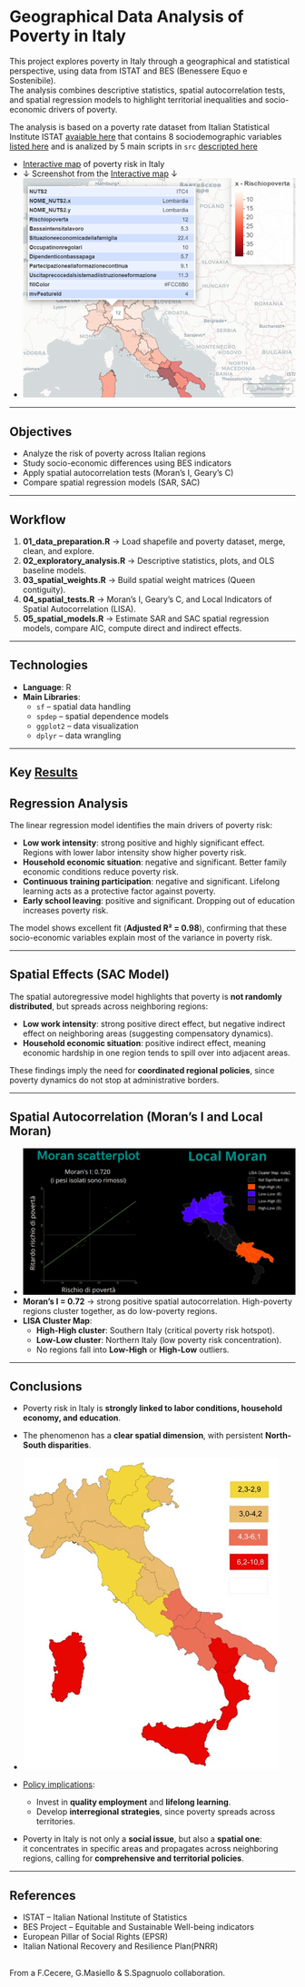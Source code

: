 # Geographical Data Analysis of Poverty in Italy

This project explores poverty in Italy through a geographical and statistical perspective, using data from ISTAT and BES (Benessere Equo e Sostenibile).  
The analysis combines descriptive statistics, spatial autocorrelation tests, and spatial regression models to highlight territorial inequalities and socio-economic drivers of poverty.

The analysis is based on a poverty rate dataset from Italian Statistical Institute ISTAT [avaiable here](data/readme.md) that contains 8 sociodemographic variables [listed here](data/vardescription.md) and is analized by 5 main scripts in `src` [descripted here](src/readme.md)


- [Interactive map](https://sasyspanish.github.io/Geographical-Data-Analysis-of-Poverty-in-Italy-with-R/results/maps/map.html) of poverty risk in Italy
- ↓ Screenshot from the [Interactive map](https://sasyspanish.github.io/Geographical-Data-Analysis-of-Poverty-in-Italy-with-R/results/maps/map.html) ↓ 
- ![screenshot from the interactive map](results/maps/pythonmap.png)
---

## Objectives
- Analyze the risk of poverty across Italian regions
- Study socio-economic differences using BES indicators
- Apply spatial autocorrelation tests (Moran’s I, Geary’s C)
- Compare spatial regression models (SAR, SAC)

---

## Workflow
1. **01_data_preparation.R** → Load shapefile and poverty dataset, merge, clean, and explore.  
2. **02_exploratory_analysis.R** → Descriptive statistics, plots, and OLS baseline models.  
3. **03_spatial_weights.R** → Build spatial weight matrices (Queen contiguity).  
4. **04_spatial_tests.R** → Moran’s I, Geary’s C, and Local Indicators of Spatial Autocorrelation (LISA).  
5. **05_spatial_models.R** → Estimate SAR and SAC spatial regression models, compare AIC, compute direct and indirect effects.

---

## Technologies
- **Language**: R  
- **Main Libraries**:  
  - `sf` – spatial data handling  
  - `spdep` – spatial dependence models  
  - `ggplot2` – data visualization  
  - `dplyr` – data wrangling  

---

## Key [Results](results/readme.md)

## Regression Analysis
The linear regression model identifies the main drivers of poverty risk:

- **Low work intensity**: strong positive and highly significant effect. Regions with lower labor intensity show higher poverty risk.  
- **Household economic situation**: negative and significant. Better family economic conditions reduce poverty risk.  
- **Continuous training participation**: negative and significant. Lifelong learning acts as a protective factor against poverty.  
- **Early school leaving**: positive and significant. Dropping out of education increases poverty risk.  

The model shows excellent fit (**Adjusted R² = 0.98**), confirming that these socio-economic variables explain most of the variance in poverty risk.

---

## Spatial Effects (SAC Model)
The spatial autoregressive model highlights that poverty is **not randomly distributed**, but spreads across neighboring regions:

- **Low work intensity**: strong positive direct effect, but negative indirect effect on neighboring areas (suggesting compensatory dynamics).  
- **Household economic situation**: positive indirect effect, meaning economic hardship in one region tends to spill over into adjacent areas.  

These findings imply the need for **coordinated regional policies**, since poverty dynamics do not stop at administrative borders.

---

## Spatial Autocorrelation (Moran’s I and Local Moran)
- ![as](results/maps/moranmapscatter.png)
- **Moran’s I = 0.72** → strong positive spatial autocorrelation. High-poverty regions cluster together, as do low-poverty regions.  
- **LISA Cluster Map**:
  - **High-High cluster**: Southern Italy (critical poverty risk hotspot).  
  - **Low-Low cluster**: Northern Italy (low poverty risk concentration).  
  - No regions fall into **Low-High** or **High-Low** outliers.  

---

## Conclusions
- Poverty risk in Italy is **strongly linked to labor conditions, household economy, and education**.  
- The phenomenon has a **clear spatial dimension**, with persistent **North-South disparities**. 
 - ![aa](results/maps/italypovmap.png)
- [Policy implications](pnrr.md):
  - Invest in **quality employment** and **lifelong learning**.  
  - Develop **interregional strategies**, since poverty spreads across territories.  

- Poverty in Italy is not only a **social issue**, but also a **spatial one**:  
it concentrates in specific areas and propagates across neighboring regions, calling for **comprehensive and territorial policies**.





 
---

## References
- ISTAT – Italian National Institute of Statistics  
- BES Project – Equitable and Sustainable Well-being indicators  
- European Pillar of Social Rights (EPSR)  
- Italian National Recovery and Resilience Plan(PNRR)  


## 
From a F.Cecere, G.Masiello & S.Spagnuolo collaboration.
